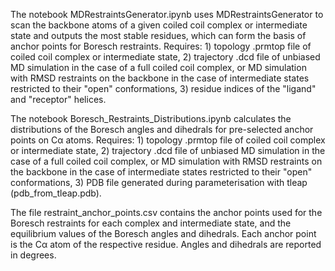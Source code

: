 The notebook MDRestraintsGenerator.ipynb uses MDRestraintsGenerator to scan the backbone atoms of a given coiled coil complex or intermediate state and outputs the most stable residues, which can form the basis of anchor points for Boresch restraints. Requires: 1) topology .prmtop file of coiled coil complex or intermediate state, 2) trajectory .dcd file of unbiased MD simulation in the case of a full coiled coil complex, or MD simulation with RMSD restraints on the backbone in the case of intermediate states restricted to their "open" conformations, 3) residue indices of the "ligand" and "receptor" helices.

The notebook Boresch_Restraints_Distributions.ipynb calculates the distributions of the Boresch angles and dihedrals for pre-selected anchor points on C&alpha; atoms. Requires: 1) topology .prmtop file of coiled coil complex or intermediate state, 2) trajectory .dcd file of unbiased MD simulation in the case of a full coiled coil complex, or MD simulation with RMSD restraints on the backbone in the case of intermediate states restricted to their "open" conformations, 3) PDB file generated during parameterisation with tleap (pdb_from_tleap.pdb).

The file restraint_anchor_points.csv contains the anchor points used for the Boresch restraints for each complex and intermediate state, and the equilibrium values of the Boresch angles and dihedrals. Each anchor point is the C&alpha; atom of the respective residue. Angles and dihedrals are reported in degrees.
